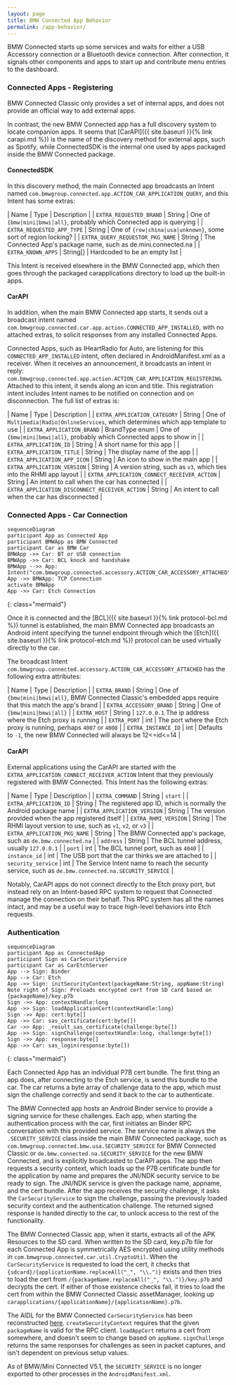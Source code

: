 ```yaml
---
layout: page
title: BMW Connected App Behavior
permalink: /app-behavior/
---
```


BMW Connected starts up some services and waits for either a USB Accessory connection or a Bluetooth device connection. After connection, it signals other components and apps to start up and contribute menu entries to the dashboard.

### Connected Apps - Registering

BMW Connected Classic only provides a set of internal apps, and does not provide an official way to add external apps.

In contrast, the new BMW Connected app has a full discovery system to locate companion apps. It seems that [CarAPI]({{ site.baseurl }}{% link carapi.md %}) is the name of the discovery method for external apps, such as Spotify, while ConnectedSDK is the internal one used by apps packaged inside the BMW Connected package.

#### ConnectedSDK

In this discovery method, the main Connected app broadcasts an Intent named `com.bmwgroup.connected.app.ACTION_CAR_APPLICATION_QUERY`, and this Intent has some extras:

| Name | Type | Description |
| `EXTRA_REQUESTED_BRAND` | String | One of `{bmw|mini|bmwi|all}`, probably which Connected app is querying |
| `EXTRA_REQUESTED_APP_TYPE` | String | One of `{row|china|usa|unknown}`, some sort of region locking? |
| `EXTRA_QUERY_REQUESTOR_PKG_NAME` | String | The Connected App's package name, such as de.mini.connected.na |
| `EXTRA_KNOWN_APPS` | String[] | Hardcoded to be an empty list |

This Intent is received elsewhere in the BMW Connected app, which then goes through the packaged carapplications directory to load up the built-in apps.

#### CarAPI

In addition, when the main BMW Connected app starts, it sends out a broadcast intent named `com.bmwgroup.connected.car.app.action.CONNECTED_APP_INSTALLED`, with no attached extras, to solicit responses from any installed Connected Apps.

Connected Apps, such as IHeartRadio for Auto, are listening for this `CONNECTED_APP_INSTALLED` intent, often declared in AndroidManifest.xml as a receiver. When it receives an announcement, it broadcasts an intent in reply: `com.bmwgroup.connected.app.action.ACTION_CAR_APPLICATION_REGISTERING`. Attached to this intent, it sends along an icon and title. This registration intent includes Intent names to be notified on connection and on disconnection. The full list of extras is:

| Name | Type | Description |
| `EXTRA_APPLICATION_CATEGORY` | String | One of `Multimedia|Radio|OnlineServices`, which determines which app template to use |
| `EXTRA_APPLICATION_BRAND` | BrandType enum | One of `{bmw|mini|bmwi|all}`, probably which Connected apps to show in |
| `EXTRA_APPLICATION_ID` | String | A short name for this app |
| `EXTRA_APPLICATION_TITLE` | String | The display name of the app |
| `EXTRA_APPLICATION_APP_ICON` | String | An icon to show in the main app |
| `EXTRA_APPLICATION_VERSION` | String | A version string, such as `v3`, which ties into the RHMI app layout |
| `EXTRA_APPLICATION_CONNECT_RECEIVER_ACTION` | String | An intent to call when the car has connected |
| `EXTRA_APPLICATION_DISCONNECT_RECEIVER_ACTION` | String | An intent to call when the car has disconnected |

### Connected Apps - Car Connection

```
sequenceDiagram
participant App as Connected App
participant BMWApp as BMW Connected
participant Car as BMW Car
BMWApp ->> Car: BT or USB connection
BMWApp ->> Car: BCL knock and handshake
BMWApp -->> App: Intent("com.bmwgroup.connected.accessory.ACTION_CAR_ACCESSORY_ATTACHED")
App ->> BMWApp: TCP Connection
activate BMWApp
App ->> Car: Etch Connection
```
{: class="mermaid"}

Once it is connected and the [BCL]({{ site.baseurl }}{% link protocol-bcl.md %}) tunnel is established, the main BMW Connected app broadcasts an Android intent specifying the tunnel endpoint through which the [Etch]({{ site.baseurl }}{% link protocol-etch.md %}) protocol can be used virtually directly to the car.

The broadcast Intent `com.bmwgroup.connected.accessory.ACTION_CAR_ACCESSORY_ATTACHED` has the following extra attributes:

| Name | Type | Description |
| `EXTRA_BRAND` | String | One of `{bmw|mini|bmwi|all}`, BMW Connected Classic's embedded apps require that this match the app's brand |
| `EXTRA_ACCESSORY_BRAND` | String | One of `{bmw|mini|bmwi|all}` |
| `EXTRA_HOST` | String | `127.0.0.1` The ip address where the Etch proxy is running |
| `EXTRA_PORT` | int | The port where the Etch proxy is running, perhaps `4007` or `4008` |
| `EXTRA_INSTANCE_ID` | int | Defaults to `-1`, the new BMW Connected will always be 12<=id<=14 |

#### CarAPI

External applications using the CarAPI are started with the `EXTRA_APPLICATION_CONNECT_RECEIVER_ACTION` Intent that they previously registered with BMW Connected. This Intent has the following extras:

| Name | Type | Description |
| `EXTRA_COMMAND` | String | `start` |
| `EXTRA_APPLICATION_ID` | String | The registered app ID, which is normally the Android package name |
| `EXTRA_APPLICATION_VERSION` | String | The version provided when the app registered itself |
| `EXTRA_RHMI_VERSION` | String | The RHMI layout version to use, such as `v1`, `v2`, or `v3` |
| `EXTRA_APPLICATION_PKG_NAME` | String | The BMW Connected app's package, such as `de.bmw.connected.na` |
| `address` | String | The BCL tunnel address, usually `127.0.0.1` |
| `port` | int | The BCL tunnel port, such as `4040` |
| `instance_id` | int | The USB port that the car thinks we are attached to |
| `security_service` | int | The Service Intent name to reach the security service, such as `de.bmw.connected.na.SECURITY_SERVICE` |

Notably, CarAPI apps do not connect directly to the Etch proxy port, but instead rely on an Intent-based RPC system to request that Connected manage the connection on their behalf. This RPC system has all the names intact, and may be a useful way to trace high-level behaviors into Etch requests.

### Authentication

```
sequenceDiagram
participant App as ConnectedApp
participant Sign as CarSecurityService
participant Car as CarEtchServer
App --> Sign: Binder
App --> Car: Etch
App ->> Sign: initSecurityContext(packageName:String, appName:String)
Note right of Sign: Preloads encrypted cert from SD card based on {packageName}/key.p7b
Sign ->> App: contextHandle:long
App ->> Sign: loadApplicationCert(contextHandle:long)
Sign ->> App: cert:byte[]
App ->> Car: sas_certificate(cert:byte[])
Car ->> App: _result_sas_certificate(challenge:byte[])
App ->> Sign: signChallenge(contextHandle:long, challenge:byte[])
Sign ->> App: response:byte[]
App ->> Car: sas_login(response:byte[])
```
{: class="mermaid"}

Each Connected App has an individual P7B cert bundle. The first thing an app does, after connecting to the Etch service, is send this bundle to the car. The car returns a byte array of challenge data to the app, which must sign the challenge correctly and send it back to the car to authenticate.

The BMW Connected app hosts an Android Binder service to provide a signing service for these challenges. Each app, when starting the authentication process with the car, first initiates an Binder RPC conversation with this provided service. The service name is always the `.SECURITY_SERVICE` class inside the main BMW Connected package, such as `com.bmwgroup.connected.bmw.usa.SECURITY_SERVICE` for BMW Connected Classic or `de.bmw.connected.na.SECURITY_SERVICE` for the new BMW Connected, and is explicitly broadcasted to CarAPI apps. The app then requests a security context, which loads up the P7B certificate bundle for the application by name and prepares the JNI/NDK security service to be ready to sign. The JNI/NDK service is given the package name, appname, and the cert bundle. After the app receives the security challenge, it asks the `CarSecurityService` to sign the challenge, passing the previously loaded security context and the authentication challenge. The returned signed response is handed directly to the car, to unlock access to the rest of the functionality.

The BMW Connected Classic app, when it starts, extracts all of the APK Resources to the SD card. When written to the SD card, key.p7b file for each Connected App is symmetrically AES encrypted using utility methods in `com.bmwgroup.connected.car.util.CryptoUtil`. When the `CarSecurityService` is requested to load the cert, it checks that `{sdcard}/{applicationName.replaceAll("_", "\\.")}` exists and then tries to load the cert from `/{packageName.replaceAll("_", "\\.")}/key.p7b` and decrypts the cert. If either of those existence checks fail, it tries to load the cert from within the BMW Connected Classic assetManager, looking up `carapplications/{applicationName}/{applicationName}.p7b`.

The AIDL for the BMW Connected `CarSecurityService` has been reconstructed [here](https://github.com/hufman/BMWConnectedAnalysis/tree/master/aidl/com/bmwgroup/connected/internal/ICarSecurityService.aidl). `createSecurityContext` requires that the given `packageName` is valid for the RPC client. `loadAppCert` returns a cert from somewhere, and doesn't seem to change based on `appName`. `signChallenge` returns the same responses for challenges as seen in packet captures, and isn't dependent on previous setup values.

As of BMW/Mini Connected V5.1, the `SECURITY_SERVICE` is no longer exported to other processes in the `AndroidManifest.xml`.
